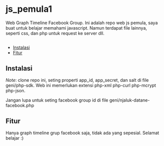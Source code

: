 # js_pemula1

Web Graph Timeline Facebook Group.
Ini adalah repo web js pemula, saya buat untuk belajar memahami javascript.
Namun terdapat file lainnya, seperti css, dan php untuk request ke server dll.

## 

* [Instalasi](#instalasi)
* [Fitur](#fitur)

## Instalasi

_Note_: clone repo ini, seting properti app_id, app_secret, dan salt di file geni/php-sdk. Web ini memerlukan extensi php-xml php-curl php-mcrypt php-json.

Jangan lupa untuk seting facebook group id di file geni/njaluk-datane-facebook.php

## Fitur

Hanya graph timeline grup facebook saja, tidak ada yang sepesial.
Selamat belajar :)



